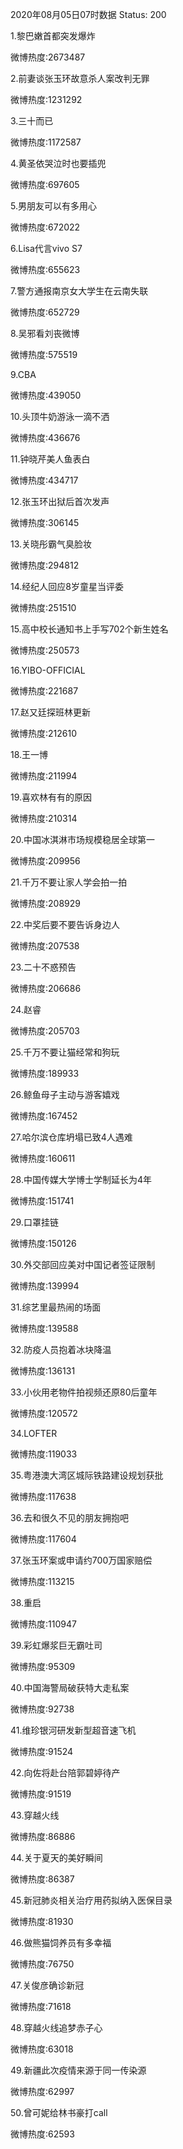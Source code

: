 2020年08月05日07时数据
Status: 200

1.黎巴嫩首都突发爆炸

微博热度:2673487

2.前妻谈张玉环故意杀人案改判无罪

微博热度:1231292

3.三十而已

微博热度:1172587

4.黄圣依哭泣时也要插兜

微博热度:697605

5.男朋友可以有多用心

微博热度:672022

6.Lisa代言vivo S7

微博热度:655623

7.警方通报南京女大学生在云南失联

微博热度:652729

8.吴邪看刘丧微博

微博热度:575519

9.CBA

微博热度:439050

10.头顶牛奶游泳一滴不洒

微博热度:436676

11.钟晓芹美人鱼表白

微博热度:434717

12.张玉环出狱后首次发声

微博热度:306145

13.关晓彤霸气臭脸妆

微博热度:294812

14.经纪人回应8岁童星当评委

微博热度:251510

15.高中校长通知书上手写702个新生姓名

微博热度:250573

16.YIBO-OFFICIAL

微博热度:221687

17.赵又廷探班林更新

微博热度:212610

18.王一博

微博热度:211994

19.喜欢林有有的原因

微博热度:210314

20.中国冰淇淋市场规模稳居全球第一

微博热度:209956

21.千万不要让家人学会拍一拍

微博热度:208929

22.中奖后要不要告诉身边人

微博热度:207538

23.二十不惑预告

微博热度:206686

24.赵睿

微博热度:205703

25.千万不要让猫经常和狗玩

微博热度:189933

26.鲸鱼母子主动与游客嬉戏

微博热度:167452

27.哈尔滨仓库坍塌已致4人遇难

微博热度:160611

28.中国传媒大学博士学制延长为4年

微博热度:151741

29.口罩挂链

微博热度:150126

30.外交部回应美对中国记者签证限制

微博热度:139994

31.综艺里最热闹的场面

微博热度:139588

32.防疫人员抱着冰块降温

微博热度:136131

33.小伙用老物件拍视频还原80后童年

微博热度:120572

34.LOFTER

微博热度:119033

35.粤港澳大湾区城际铁路建设规划获批

微博热度:117638

36.去和很久不见的朋友拥抱吧

微博热度:117604

37.张玉环案或申请约700万国家赔偿

微博热度:113215

38.重启

微博热度:110947

39.彩虹爆浆巨无霸吐司

微博热度:95309

40.中国海警局破获特大走私案

微博热度:92738

41.维珍银河研发新型超音速飞机

微博热度:91524

42.向佐将赴台陪郭碧婷待产

微博热度:91519

43.穿越火线

微博热度:86886

44.关于夏天的美好瞬间

微博热度:86387

45.新冠肺炎相关治疗用药拟纳入医保目录

微博热度:81930

46.做熊猫饲养员有多幸福

微博热度:76750

47.关俊彦确诊新冠

微博热度:71618

48.穿越火线追梦赤子心

微博热度:63018

49.新疆此次疫情来源于同一传染源

微博热度:62997

50.曾可妮给林书豪打call

微博热度:62593

